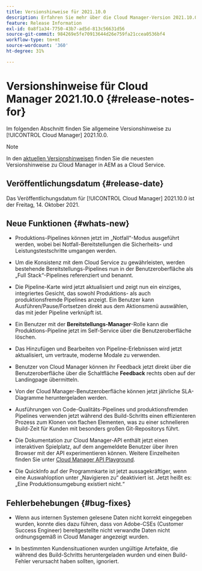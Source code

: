 ```yaml
---
title: Versionshinweise für 2021.10.0
description: Erfahren Sie mehr über die Cloud Manager-Version 2021.10.0.
feature: Release Information
exl-id: 0a8f1a34-7750-43b7-ad5d-813c56631d56
source-git-commit: 984269e5fe70913644d26e759fa21ccea0536bf4
workflow-type: tm+mt
source-wordcount: '360'
ht-degree: 31%

---
```


# Versionshinweise für Cloud Manager 2021.10.0 {#release-notes-for}

Im folgenden Abschnitt finden Sie allgemeine Versionshinweise zu [!UICONTROL Cloud Manager] 2021.10.0.

>[!NOTE]
>In den [aktuellen Versionshinweisen](https://experienceleague.adobe.com/en/docs/experience-manager-cloud-service/content/release-notes/cloud-manager/current#getting-access) finden Sie die neuesten Versionshinweise zu Cloud Manager in AEM as a Cloud Service.

## Veröffentlichungsdatum {#release-date}

Das Veröffentlichungsdatum für [!UICONTROL Cloud Manager] 2021.10.0 ist der Freitag, 14. Oktober 2021.

## Neue Funktionen {#whats-new}

* Produktions-Pipelines können jetzt im „Notfall“-Modus ausgeführt werden, wobei bei Notfall-Bereitstellungen die Sicherheits- und Leistungstestschritte umgangen werden.

* Um die Konsistenz mit dem Cloud Service zu gewährleisten, werden bestehende Bereitstellungs-Pipelines nun in der Benutzeroberfläche als „Full Stack“-Pipelines referenziert und benannt.

* Die Pipeline-Karte wird jetzt aktualisiert und zeigt nun ein einziges, integriertes Gesicht, das sowohl Produktions- als auch produktionsfremde Pipelines anzeigt. Ein Benutzer kann Ausführen/Pause/Fortsetzen direkt aus dem Aktionsmenü auswählen, das mit jeder Pipeline verknüpft ist.

* Ein Benutzer mit der **Bereitstellungs-Manager**-Rolle kann die Produktions-Pipeline jetzt im Self-Service über die Benutzeroberfläche löschen.

* Das Hinzufügen und Bearbeiten von Pipeline-Erlebnissen wird jetzt aktualisiert, um vertraute, moderne Modale zu verwenden.

* Benutzer von Cloud Manager können ihr Feedback jetzt direkt über die Benutzeroberfläche über die Schaltfläche **Feedback** rechts oben auf der Landingpage übermitteln.

* Von der Cloud Manager-Benutzeroberfläche können jetzt jährliche SLA-Diagramme heruntergeladen werden.

* Ausführungen von Code-Qualitäts-Pipelines und produktionsfremden Pipelines verwenden jetzt während des Build-Schritts einen effizienteren Prozess zum Klonen von flachen Elementen, was zu einer schnelleren Build-Zeit für Kunden mit besonders großen Git-Repositorys führt.

* Die Dokumentation zur Cloud Manager-API enthält jetzt einen interaktiven Spielplatz, auf dem angemeldete Benutzer über ihren Browser mit der API experimentieren können. Weitere Einzelheiten finden Sie unter [Cloud Manager API Playground](https://developer.adobe.com/experience-cloud/cloud-manager/reference/playground/).

* Die QuickInfo auf der Programmkarte ist jetzt aussagekräftiger, wenn eine Auswahloption unter „Navigieren zu“ deaktiviert ist. Jetzt heißt es: „Eine Produktionsumgebung existiert nicht.“


## Fehlerbehebungen {#bug-fixes}

* Wenn aus internen Systemen gelesene Daten nicht korrekt eingegeben wurden, konnte dies dazu führen, dass von Adobe-CSEs (Customer Success Engineer) bereitgestellte nicht verwandte Daten nicht ordnungsgemäß in Cloud Manager angezeigt wurden.

* In bestimmten Kundensituationen wurden ungültige Artefakte, die während des Build-Schritts heruntergeladen wurden und einen Build-Fehler verursacht haben sollten, ignoriert.
